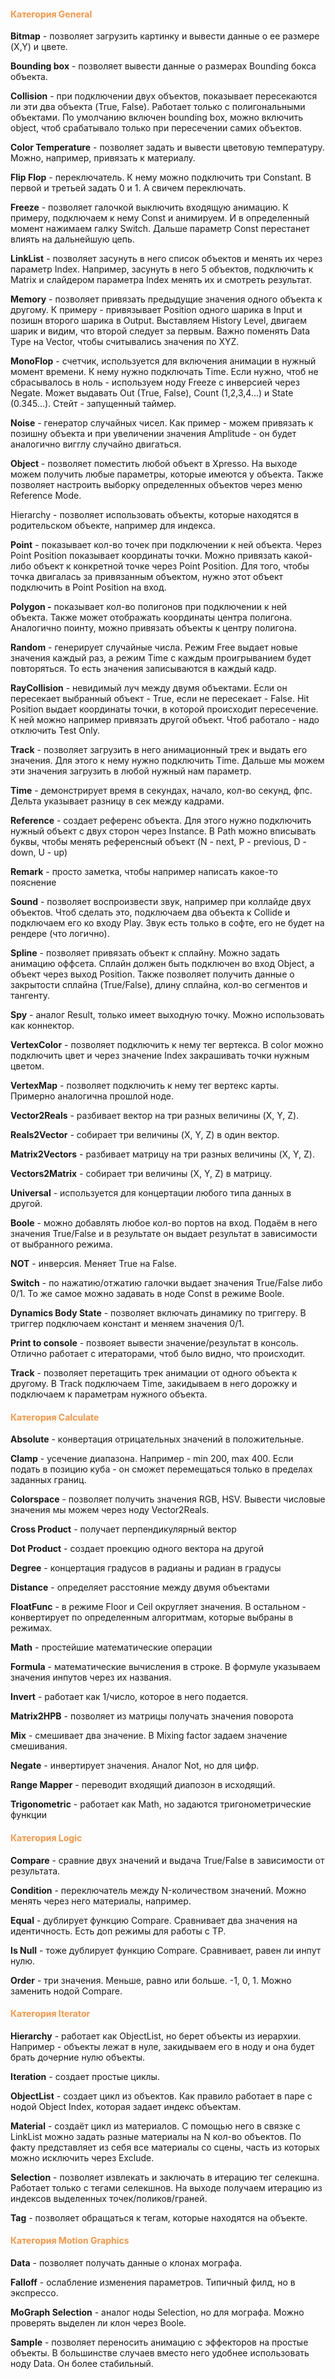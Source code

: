 #### **<font color="#f79646">Категория General</font>**

**Bitmap** - позволяет загрузить картинку и вывести данные о ее размере (X,Y) и цвете.

**Bounding box** - позволяет вывести данные о размерах Bounding бокса объекта.

**Collision** - при подключении двух объектов, показывает пересекаются ли эти два объекта (True, False). Работает только с полигональными объектами. По умолчанию включен bounding box, можно включить object, чтоб срабатывало только при пересечении самих объектов.

**Color Temperature** - позволяет задать и вывести цветовую температуру. Можно, например, привязать к материалу.

**Flip Flop** - переключатель. К нему можно подключить три Constant. В первой и третьей задать 0 и 1. А свичем переключать.

**Freeze** - позволяет галочкой выключить входящую анимацию. К примеру, подключаем к нему Const и анимируем. И в определенный момент нажимаем галку Switch. Дальше параметр Const перестанет влиять на дальнейшую цепь.

**LinkList** - позволяет засунуть в него список объектов и менять их через параметр Index. Например, засунуть в него 5 объектов, подключить к Matrix и слайдером параметра Index менять их и смотреть результат.

**Memory** - позволяет привязать предыдущие значения одного объекта к другому. К примеру - привязывает Position одного шарика в Input и позишн второго шарика в Output. Выставляем History Level, двигаем шарик и видим, что второй следует за первым. Важно поменять Data Type на Vector, чтобы считывались значения по XYZ.

**MonoFlop** - счетчик, используется для включения анимации в нужный момент времени. К нему нужно подключать Time. Если нужно, чтоб не сбрасывалось в ноль - используем ноду Freeze с инверсией через Negate. Может выдавать Out (True, False), Count (1,2,3,4...) и State (0.345...). Стейт - запущенный таймер.

**Noise** - генератор случайных чисел. Как пример - можем привязать к позишну объекта и при увеличении значения Amplitude - он будет аналогично вигглу случайно двигаться.

**Object** - позволяет поместить любой объект в Xpresso. На выходе можем получить любые параметры, которые имеются у объекта. Также позволяет настроить выборку определенных объектов через меню Reference Mode.

Hierarchy - позволяет использовать объекты, которые находятся в родительском объекте, например для индекса.

**Point** - показывает кол-во точек при подключении к ней объекта. Через Point Position показывает координаты точки. Можно привязать какой-либо объект к конкретной точке через Point Position. Для того, чтобы точка двигалась за привязанным объектом, нужно этот объект подключить в Point Position на вход.

**Polygon -** показывает кол-во полигонов при подключении к ней объекта. Также может отображать координаты центра полигона. Аналогично поинту, можно привязать объекты к центру полигона.

**Random** - генерирует случайные числа. Режим Free выдает новые значения каждый раз, а режим Time с каждым проигрыванием будет повторяться. То есть значения записываются в каждый кадр.

**RayCollision** - невидимый луч между двумя объектами. Если он пересекает выбранный объект - True, если не пересекает - False. Hit Position выдает координаты точки, в которой происходит пересечение. К ней можно например привязать другой объект. Чтоб работало - надо отключить Test Only.

**Track** - позволяет загрузить в него анимационный трек и выдать его значения. Для этого к нему нужно подключить Time. Дальше мы можем эти значения загрузить в любой нужный нам параметр.

**Time** - демонстрирует время в секундах, начало, кол-во секунд, фпс. Дельта указывает разницу в сек между кадрами.

**Reference** - создает референс объекта. Для этого нужно подключить нужный объект с двух сторон через Instance. В Path можно вписывать буквы, чтобы менять референсный объект (N - next, P - previous, D - down, U - up)

**Remark** - просто заметка, чтобы например написать какое-то пояснение

**Sound** - позволяет воспроизвести звук, например при коллайде двух объектов. Чтоб сделать это, подключаем два объекта к Collide и подключаем его ко входу Play. Звук есть только в софте, его не будет на рендере (что логично).

**Spline** - позволяет привязать объект к сплайну. Можно задать анимацию оффсета. Сплайн должен быть подключен во вход Object, а объект через выход Position. Также позволяет получить данные о закрытости сплайна (True/False), длину сплайна, кол-во сегментов и тангенту.

**Spy** - аналог Result, только имеет выходную точку. Можно использовать как коннектор.

**VertexColor** - позволяет подключить к нему тег вертекса. В color можно подключить цвет и через значение Index закрашивать точки нужным цветом.

**VertexMap** - позволяет подключить к нему тег вертекс карты. Примерно аналогична прошлой ноде.

**Vector2Reals** - разбивает вектор на три разных величины (X, Y, Z).

**Reals2Vector** - собирает три величины (X, Y, Z) в один вектор.

**Matrix2Vectors** - разбивает матрицу на три разных величины (X, Y, Z).

**Vectors2Matrix** - собирает три величины (X, Y, Z) в матрицу.

**Universal** - используется для концертации любого типа данных в другой.

**Boole** - можно добавлять любое кол-во портов на вход. Подаём в него значения True/False и в результате он выдает результат в зависимости от выбранного режима.

**NOT** - инверсия. Меняет True на False.

**Switch** - по нажатию/отжатию галочки выдает значения True/False либо 0/1. То же самое можно задавать в ноде Const в режиме Boole.

**Dynamics Body State** - позволяет включать динамику по триггеру. В триггер подключаем констант и меняем значения 0/1.

**Print to console** - позвояет вывести значение/результат в консоль. Отлично работает с итераторами, чтоб было видно, что происходит.

**Track** - позволяет перетащить трек анимации от одного объекта к другому. В Track подключаем Time, закидываем в него дорожку и подключаем к параметрам нужного объекта.

#### **<font color="#f79646">Категория Calculate</font>**

**Absolute** - конвертация отрицательных значений в положительные.
 
**Clamp** - усечение диапазона. Например - min 200, max 400. Если подать в позицию куба - он сможет перемещаться только в пределах заданных границ.
 
**Colorspace** - позволяет получить значения RGB, HSV. Вывести числовые значения мы можем через ноду Vector2Reals.
 
**Cross Product** - получает перпендикулярный вектор
 
**Dot Product** - создает проекцию одного вектора на другой
 
**Degree** - концертация градусов в радианы и радиан в градусы
 
**Distance** - определяет расстояние между двумя объектами
 
**FloatFunc** - в режиме Floor и Ceil округляет значения. В остальном - конвертирует по определенным алгоритмам, которые выбраны в режимах.
 
**Math** - простейшие математические операции
 
**Formula** - математические вычисления в строке. В формуле указываем значения инпутов через их названия.
  
**Invert** - работает как 1/число, которое в него подается.
  
**Matrix2HPB** - позволяет из матрицы получать значения поворота
  
**Mix** - смешивает два значение. В Mixing factor задаем значение смешивания.
  
**Negate** - инвертирует значения. Аналог Not, но для цифр.
  
**Range Mapper** - переводит входящий диапозон в исходящий.
 
**Trigonometric** - работает как Math, но задаются тригонометрические функции
  
#### **<font color="#f79646">Категория Logic</font>**
  
**Compare** - сравние двух значений и выдача True/False в зависимости от результата.
  
**Condition** - переключатель между N-количеством значений. Можно менять через него материалы, например.
  
**Equal** - дублирует функцию Compare. Сравнивает два значения на идентичность. Есть доп режимы для работы с TP.
  
**Is Null** - тоже дублирует функцию Compare. Сравнивает, равен ли инпут нулю.
  
**Order** - три значения. Меньше, равно или больше. -1, 0, 1. Можно заменить нодой Compare.
  
#### **<font color="#f79646">Категория Iterator</font>**
  
**Hierarchy** - работает как ObjectList, но берет объекты из иерархии. Например - объекты лежат в нуле, закидываем его в ноду и она будет брать дочерние нулю объекты.
  
**Iteration** - создает простые циклы.
 
**ObjectList** - создает цикл из объектов. Как правило работает в паре с нодой Object Index, которая задает индекс объектам.
  
**Material** - создаёт цикл из материалов. С помощью него в связке с LinkList можно задать разные материалы на N кол-во объектов. По факту представляет из себя все материалы со сцены, часть из которых можно исключить через Exclude.
 
**Selection** - позволяет извлекать и заключать в итерацию тег селекшна. Работает только с тегами селекшнов. На выходе получаем итерацию из индексов выделенных точек/поликов/граней.
 
**Tag** - позволяет обращаться к тегам, которые находятся на объекте.
 
#### **<font color="#f79646">Категория Motion Graphics</font>**
  
**Data** - позволяет получать данные о клонах мографа.
 
**Falloff** - ослабление изменения параметров. Типичный филд, но в экспрессо.
 
**MoGraph Selection** - аналог ноды Selection, но для мографа. Можно проверять выделен ли клон через Boole.
 
**Sample** - позволяет переносить анимацию с эффекторов на простые объекты. В большинстве случаев вместо него удобнее использовать ноду Data. Он более стабильный.
